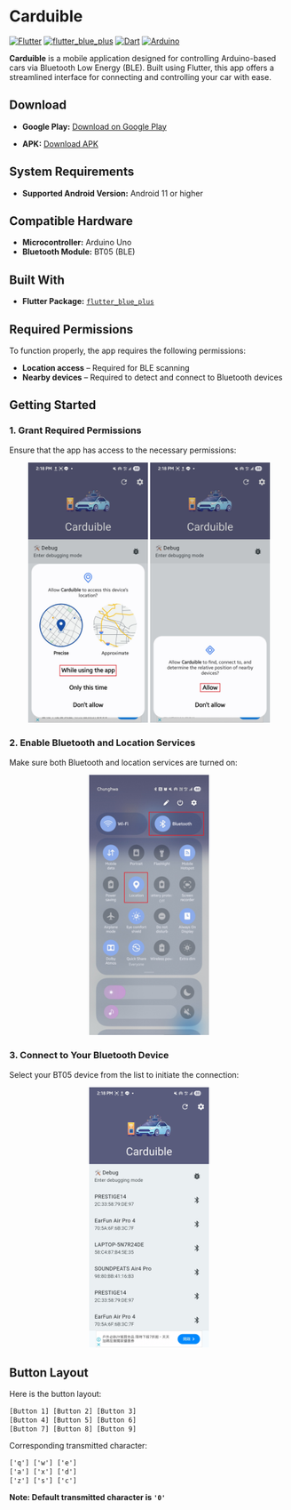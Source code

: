 # Carduible

[![Flutter](https://img.shields.io/badge/Flutter-02569B.svg?logo=flutter&logoColor=white)](https://flutter.dev/)
[![flutter_blue_plus](https://img.shields.io/badge/flutter__blue__plus-02569B.svg?logo=flutter&logoColor=white)](https://pub.dev/packages/flutter_blue_plus)
[![Dart](https://img.shields.io/badge/Dart-0175C2.svg?logo=dart&logoColor=white)](https://dart.dev/)
[![Arduino](https://img.shields.io/badge/Arduino-00979D.svg?logo=arduino&logoColor=white)](https://www.arduino.cc/)  

**Carduible** is a mobile application designed for controlling Arduino-based cars via Bluetooth Low Energy (BLE). Built using Flutter, this app offers a streamlined interface for connecting and controlling your car with ease.

## Download

* **Google Play:**
  [Download on Google Play](https://play.google.com/store/apps/details?id=com.liuutin9.arduino_car_bluetooth_controller_ble)

* **APK:**
  [Download APK](https://github.com/liuutin9/Carduible/releases/tag/v1.1.9)

## System Requirements

* **Supported Android Version:** Android 11 or higher

## Compatible Hardware

* **Microcontroller:** Arduino Uno
* **Bluetooth Module:** BT05 (BLE)

## Built With

* **Flutter Package:** [`flutter_blue_plus`](https://pub.dev/packages/flutter_blue_plus)

## Required Permissions

To function properly, the app requires the following permissions:

* **Location access** – Required for BLE scanning
* **Nearby devices** – Required to detect and connect to Bluetooth devices

## Getting Started

### 1. Grant Required Permissions

Ensure that the app has access to the necessary permissions:

<div align="center">
    <img src="readme_pictures/Screenshot_Permission_Location.jpg" width="216">
    <img src="readme_pictures/Screenshot_Permission_Nearby_Devices.jpg" width="216">
</div>

### 2. Enable Bluetooth and Location Services

Make sure both Bluetooth and location services are turned on:

<div align="center">
    <img src="readme_pictures/Screenshot_Turn_On_Services.jpg" width="216">
</div>

### 3. Connect to Your Bluetooth Device

Select your BT05 device from the list to initiate the connection:

<div align="center">
    <img src="readme_pictures/Screenshot_Device_List.jpg" width="216">
</div>

## Button Layout

Here is the button layout:
```
[Button 1] [Button 2] [Button 3] 
[Button 4] [Button 5] [Button 6] 
[Button 7] [Button 8] [Button 9]
```

Corresponding transmitted character:
```
['q'] ['w'] ['e'] 
['a'] ['x'] ['d'] 
['z'] ['s'] ['c'] 
```

**Note: Default transmitted character is `'0'`**